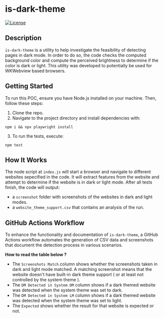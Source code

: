 # is-dark-theme

[![License](https://img.shields.io/badge/license-MIT-blue.svg)](https://opensource.org/licenses/MIT)

## Description

`is-dark-theme` is a utility to help investigate the feasibility of detecting pages in dark mode. In order to do so, the code checks the computed background color and compute the perceived brightness to determine if the color is dark or light. This utility was developed to potentially be used for WKWebview based browsers.

## Getting Started

To run this POC, ensure you have Node.js installed on your machine. Then, follow these steps:

1. Clone the repo.
2. Navigate to the project directory and install dependencies with:

```shell
npm i && npx playwright install
```

3. To run the tests, execute:

```shell
npm test
```

## How It Works

The node script at `index.js` will start a browser and navigate to different websites sepecified in the code. It will extract features from the website and attempt to determine if the website is in dark or light mode. After all tests finish, the code will output:

- a `screenshot` folder with screenshots of the websites in dark and light modes.
- a `website_theme_support.csv` that contains an analysis of the run.

## GitHub Actions Workflow

To enhance the functionality and documentation of `is-dark-theme`, a GitHub Actions workflow automates the generation of CSV data and screenshots that document the detection process in various scenarios.

**How to read the table below ?**

- The `Screenshots Match` column shows whether the screenshots taken in dark and light mode matched. A matching screenshot means that the website doesn't have built-in dark theme support ( or at least not controlled by the system theme ).
- The `DM Detected in System DM` column shows if a dark themed website was detected when the system theme was set to dark.
- The `DM Detected in System LM` column shows if a dark themed website was detected when the system theme was set to light.
- The `Expected` shows whether the result for that website is expected or not.
